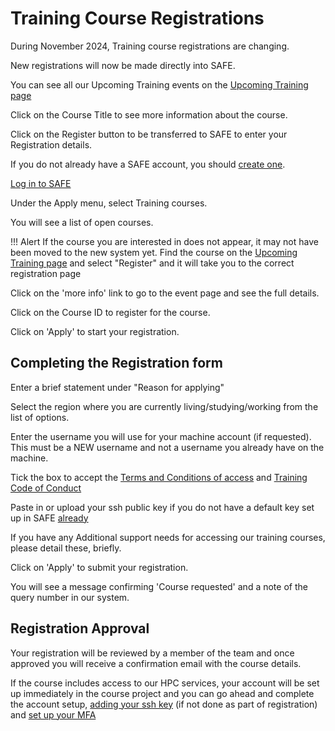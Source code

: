 # Training Course Registrations

During November 2024, Training course registrations are changing.

New registrations will now be made directly into SAFE.

You can see all our Upcoming Training events on the [Upcoming Training page](https://www.archer2.ac.uk/training/#upcoming-training)

Click on the Course Title to see more information about the course.

Click on the Register button to be transferred to SAFE to enter your Registration details.

If you do not already have a SAFE account, you should [create one](../safe-for-users/#how-to-register-on-safe).

[Log in to SAFE](../safe-for-users/#how-to-login-to-safe-and-overview-of-main-page)

Under the Apply menu, select Training courses.

You will see a list of open courses.   

!!! Alert
    If the course you are interested in does not appear, it may not have been moved to the new system yet.  Find the course on the [Upcoming Training page](https://www.archer2.ac.uk/training/#upcoming-training) and select "Register" and it will take you to the correct registration page


Click on the 'more info' link to go to the event page and see the full details.

Click on the Course ID to register for the course.

Click on 'Apply' to start your registration.


## Completing the Registration form

Enter a brief statement under "Reason for applying" 

Select the region where you are currently living/studying/working from the list of options.

Enter the username you will use for your machine account (if requested).  This must be a NEW username and not a username you already have on the machine.

Tick the box to accept the [Terms and Conditions of access](https://www.archer2.ac.uk/about/policies/tandc.html) and [Training Code of Conduct](https://www.archer2.ac.uk/about/policies/code-of-conduct)

Paste in or upload your ssh public key if you do not have a default key set up in SAFE [already](https://epcced.github.io/safe-docs/safe-for-users/#how-to-add-an-ssh-public-key-to-your-account)

If you have any Additional support needs for accessing our training courses, please detail these, briefly.

Click on 'Apply' to submit your registration.

You will see a message confirming 'Course requested' and a note of the query number in our system.

## Registration Approval

Your registration will be reviewed by a member of the team and once approved you will receive a confirmation email with the course details.

If the course includes access to our HPC services, your account will be set up immediately in the course project and you can go ahead and complete the account setup, [adding your ssh key](https://epcced.github.io/safe-docs/safe-for-users/#how-to-add-an-ssh-public-key-to-your-account) (if not done as part of registration) and [set up your MFA](https://epcced.github.io/safe-docs/safe-for-users/#how-to-turn-on-mfa-on-your-machine-account)








